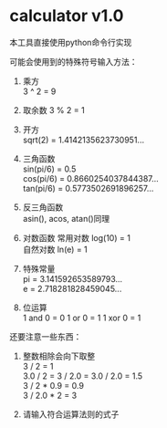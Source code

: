 # calculator v1.0
本工具直接使用python命令行实现

可能会使用到的特殊符号输入方法：

1. 乘方  
3 ^ 2 = 9

2. 取余数
3 % 2 = 1

2. 开方  
sqrt(2) = 1.4142135623730951...

3. 三角函数   
sin(pi/6) = 0.5  
cos(pi/6) = 0.8660254037844387...  
tan(pi/6) = 0.5773502691896257...

4. 反三角函数  
asin(), acos, atan()同理

5. 对数函数
常用对数 log(10) = 1  
自然对数 ln(e) = 1

6. 特殊常量  
pi = 3.141592653589793...  
e = 2.718281828459045...

7. 位运算  
1 and 0 = 0
1 or 0 = 1
1 xor 0 = 1

还要注意一些东西：

1. 整数相除会向下取整  
3 / 2 = 1  
3.0 / 2 = 3 / 2.0 = 3.0 / 2.0 = 1.5  
3 / 2 * 0.9 = 0.9  
3 / 2.0 * 2 = 3

2. 请输入符合运算法则的式子

